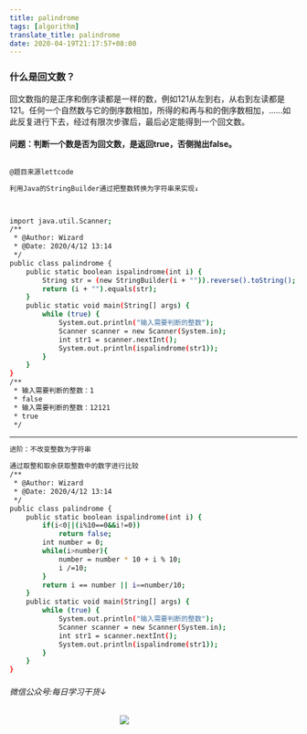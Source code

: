 ```yaml
---
title: palindrome
tags: [algorithm]
translate_title: palindrome
date: 2020-04-19T21:17:57+08:00
---
```


### 什么是回文数？

回文数指的是正序和倒序读都是一样的数，例如121从左到右，从右到左读都是121。任何一个自然数与它的倒序数相加，所得的和再与和的倒序数相加，……如此反复进行下去，经过有限次步骤后，最后必定能得到一个回文数。

<!-- more -->

#### 问题：判断一个数是否为回文数，是返回true，否侧抛出false。

``` bash

@题目来源lettcode

利用Java的StringBuilder通过把整数转换为字符串来实现↓



import java.util.Scanner;
/**
 * @Author: Wizard
 * @Date: 2020/4/12 13:14
 */
public class palindrome {
    public static boolean ispalindrome(int i) {
        String str = (new StringBuilder(i + "")).reverse().toString();
        return (i + "").equals(str);
    }
    public static void main(String[] args) {
        while (true) {
            System.out.println("输入需要判断的整数");
            Scanner scanner = new Scanner(System.in);
            int str1 = scanner.nextInt();
            System.out.println(ispalindrome(str1));
        }
    }
}
/**
 * 输入需要判断的整数：1
 * false
 * 输入需要判断的整数：12121
 * true
 */
```

---

``` bash 
进阶：不改变整数为字符串

通过取整和取余获取整数中的数字进行比较
/**
 * @Author: Wizard
 * @Date: 2020/4/12 13:14
 */
public class palindrome {
    public static boolean ispalindrome(int i) {
        if(i<0||(i%10==0&&i!=0))
            return false;
        int number = 0;
        while(i>number){
            number = number * 10 + i % 10;
            i /=10;
        }
        return i == number || i==number/10;
    }
    public static void main(String[] args) {
        while (true) {
            System.out.println("输入需要判断的整数");
            Scanner scanner = new Scanner(System.in);
            int str1 = scanner.nextInt();
            System.out.println(ispalindrome(str1));
        }
    }
}
```

###### 微信公众号:每日学习干货↓
&nbsp;&nbsp;&nbsp;&nbsp;&nbsp;&nbsp;&nbsp;&nbsp;&nbsp;&nbsp;&nbsp;&nbsp;&nbsp;&nbsp;&nbsp;&nbsp;&nbsp;&nbsp;&nbsp;&nbsp;&nbsp;&nbsp;&nbsp;&nbsp;&nbsp;&nbsp;&nbsp;&nbsp;&nbsp;&nbsp;&nbsp;&nbsp;&nbsp;&nbsp;&nbsp;&nbsp;&nbsp;&nbsp;&nbsp;&nbsp;&nbsp;&nbsp;&nbsp;&nbsp;&nbsp;&nbsp;&nbsp;&nbsp;&nbsp;![](1.jpg) 
